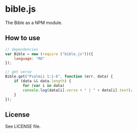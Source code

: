 bible.js
========

The Bible as a NPM module.

## How to use
```js
// dependencies
var Bible = new (require ("bible.js"))({
    language: "RO"
});

// get verse
Bible.get("Psalmii 1:1-6", function (err, data) {
    if (data && data.length) {
        for (var i in data)
        console.log(data[i].verse + " | " + data[i].text);
    }
});
```

## License
See LICENSE file.
